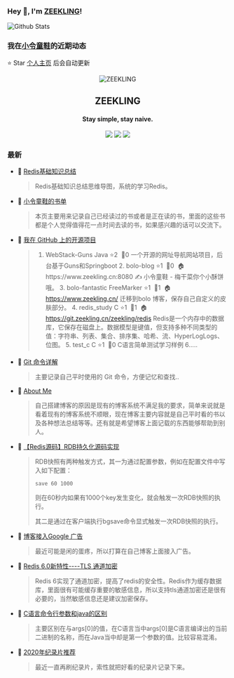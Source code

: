 ### Hey 👋, I'm [ZEEKLING](https://www.zeekling.cn)! 
![Github Stats](https://github-readme-stats.vercel.app/api?username=zeekling&show_icons=true) 
### 我在[小令童鞋](https://www.zeekling.cn)的近期动态

⭐️ Star [个人主页](https://github.com/zeekling/zeekling) 后会自动更新
<p align="center"><img alt="ZEEKLING" src="https://img.zeekling.cn/images/2020/02/23/logo.th.png"></p><h2 align="center">ZEEKLING
</h2>

<h4 align="center">Stay simple, stay naive.</h4>
<p align="center"><a title="ZEEKLING" target="_blank" href="https://github.com/zeekling/zeekling"><img src="https://img.shields.io/github/last-commit/zeekling/zeekling.svg?style=flat-square&color=FF9900"></a>
<a title="GitHub repo size in bytes" target="_blank" href="https://github.com/zeekling/zeekling"><img src="https://img.shields.io/github/repo-size/zeekling/zeekling.svg?style=flat-square"></a>
<a title="Hits" target="_blank" href="https://github.com/zeekling/hits"><img src="https://hits.b3log.org/zeekling/zeekling.svg"></a></p>

### 最新

* 📝 [Redis基础知识总结](https://www.zeekling.cn/articles/2021/11/07/1636295639346.html) 
    > <p>Redis基础知识总结思维导图，系统的学习Redis。</p>
* 📝 [小令童鞋的书单](https://www.zeekling.cn/book.html) 
    > <p>本页主要用来记录自己已经读过的书或者是正在读的书，里面的这些书都是个人觉得值得花一点时间去读的书，如果感兴趣的话可以交流下。</p>
* 📝 [我在 GitHub 上的开源项目](https://www.zeekling.cn/github) 
    > <p></p><ol>
    > <li>WebStack-Guns Java ⭐️️2&#160;&#160;🖖0 一个开源的网址导航网站项目，后台基于Guns和Springboot  2. bolo-blog  ⭐️️1&#160;&#160;🖖0&#160;&#160;🏠https://www.zeekling.cn:8080 ✍️ 小令童鞋 - 梅干菜你个小酥饼哦。  3. bolo-fantastic FreeMarker ⭐️️1&#160;&#160;🖖1&#160;&#160;🏠<a href="https://www.zeekling.cn/">https://www.zeekling.cn/</a> 迁移到bolo 博客，保存自己自定义的皮肤部分。  4. redis_study C ⭐️️1&#160;&#160;🖖1&#160;&#160;🏠<a href="https://git.zeekling.cn/zeekling/redis" target="_blank">https://git.zeekling.cn/zeekling/redis</a> Redis是一个内存中的数据库，它保存在磁盘上。数据模型是键值，但支持多种不同类型的值：字符串、列表、集合、排序集、哈希、流、HyperLogLogs、位图。  5. test_c C ⭐️️1&#160;&#160;🖖0 C语言简单测试学习样例  6.....</li>
    > </ol>
    > <p></p>
* 📝 [Git 命令详解](https://www.zeekling.cn/articles/2019/12/01/1575184426144.html) 
    > <p>主要记录自己平时使用的 Git 命令，方便记忆和查找..</p>
* 📝 [About Me](https://www.zeekling.cn/aboutMe.html) 
    > <p>自己搭建博客的原因是现有的博客系统不满足我的要求，简单来说就是看着现有的博客系统不顺眼，现在博客主要内容就是自己平时看的书以及各种想法总结等等。还有就是希望博客上面记载的东西能够帮助到别人。</p>
* 📝 [【Redis源码】RDB持久化源码实现](https://www.zeekling.cn/articles/2020/11/25/1606235262538.html) 
    > <p>RDB快照有两种触发方式，其一为通过配置参数，例如在配置文件中写入如下配置：</p>
    > <pre><code class="language-cpp highlight-chroma"><span class="highlight-n">save</span> <span class="highlight-mi">60</span> <span class="highlight-mi">1000</span>
    > </code></pre>
    > <p>则在60秒内如果有1000个key发生变化，就会触发一次RDB快照的执行。</p>
    > <p>其二是通过在客户端执行bgsave命令显式触发一次RDB快照的执行。</p>
* 📝 [博客接入Google 广告](https://www.zeekling.cn/articles/2019/12/10/1575989964574.html) 
    > <p>最近可能是闲的蛋疼，所以打算在自己博客上面接入广告。</p>
* 📝 [Redis 6.0新特性----TLS 通道加密](https://www.zeekling.cn/articles/2021/08/01/1627817134014.html) 
    > <p>Redis 6实现了通道加密，提高了redis的安全性。Redis作为缓存数据库，里面很有可能缓存重要的敏感信息，所以支持tls通道加密还是很有必要的，当然敏感信息还是建议加密保存。</p>
* 📝 [C语言命令行参数和java的区别](https://www.zeekling.cn/articles/2021/05/10/1620604379807.html) 
    > <p>主要区别在与args[0]的值，在C语言当中args[0]是C语言编译出的当前二进制的名称，而在Java当中却是第一个参数的值。比较容易混淆。</p>
* 📝 [2020年纪录片推荐](https://www.zeekling.cn/articles/2020/03/22/1584873973456.html) 
    > <p>最近一直再刷纪录片，索性就把好看的纪录片记录下来。</p>




